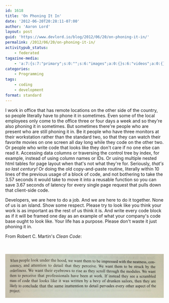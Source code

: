 ```yaml
---
id: 1618
title: 'On Phoning It In'
date: '2012-06-20T20:28:11-07:00'
author: 'Aaron Lord'
layout: post
guid: 'https://www.devlord.io/blog/2012/06/20/on-phoning-it-in/'
permalink: /2012/06/20/on-phoning-it-in/
activitypub_status:
    - federated
tagazine-media:
    - 'a:7:{s:7:"primary";s:0:"";s:6:"images";a:0:{}s:6:"videos";a:0:{}s:11:"image_count";s:1:"0";s:6:"author";s:8:"28099389";s:7:"blog_id";s:8:"28571045";s:9:"mod_stamp";s:19:"2012-06-21 05:24:01";}'
categories:
    - Programming
tags:
    - coding
    - development
format: standard
---
```


I work in office that has remote locations on the other side of the country, so people literally have to phone it in sometimes. Even some of the local employees only come to the office three or four days a week and so they're also phoning it in sometimes. But sometimes there're people who are present who are still phoning it in. Be it people who have three monitors at their workstation rather than the standard two, so that they can watch their favorite movies on one screen all day long while they code on the other two. Or people who write code that looks like they don't care if no one else can read it. Accessing data columns or traversing the control tree by index, for example, instead of using column names or IDs. Or using multiple nested html tables for page layout when that's not what they're for. Seriously, <em>that's so last century!</em> Or doing the old copy-and-paste routine, literally within 10 lines of the previous usage of a block of code, and not bothering to take the 3.57 seconds it would take to move it into a reusable function so you can save 3.67 seconds of latency for every single page request that pulls down that client-side code.

Developers, we are here to do a job. And we are here to do it together. None of us is an island. Show some respect. Please try to look like you think your work is as important as the rest of us think it is. And write every code block as if it will be framed one day as an example of what your company's code base ought to look like. Your life has a purpose. Please don't waste it just phoning it in.

From Robert C. Martin's <em>Clean Code</em>:

<br /><br /><a href="/assets/img/2012/06/20120626-222625.jpg"><img src="/assets/img/2012/06/20120626-222625.jpg" alt="20120626-222625.jpg" class="alignnone size-full" /></a>